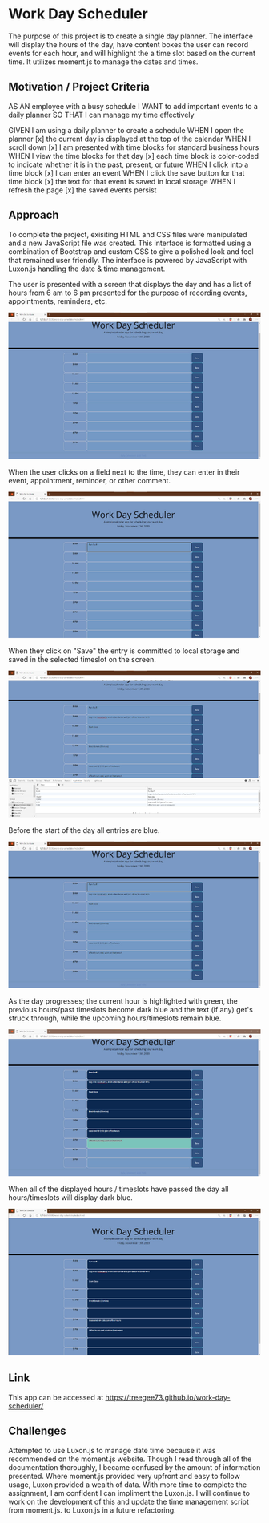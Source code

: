 # Work Day Scheduler

The purpose of this project is to create a single day planner. The interface will display the hours of the day, have content boxes the user can record events for each hour, and will highlight the a time slot based on the current time. It utilizes moment.js to manage the dates and times.

## Motivation / Project Criteria

AS AN employee with a busy schedule
I WANT to add important events to a daily planner
SO THAT I can manage my time effectively

GIVEN I am using a daily planner to create a schedule
WHEN I open the planner
[x] the current day is displayed at the top of the calendar
WHEN I scroll down
[x] I am presented with time blocks for standard business hours
WHEN I view the time blocks for that day
[x] each time block is color-coded to indicate whether it is in the past, present, or future
WHEN I click into a time block
[x] I can enter an event
WHEN I click the save button for that time block
[x] the text for that event is saved in local storage
WHEN I refresh the page
[x] the saved events persist

## Approach

To complete the project, exisiting HTML and CSS files were manipulated and a new JavaScript file was created. This interface is formatted using a combination of Bootstrap and custom CSS to give a polished look and feel that remained user friendly. The interface is powered by JavaScript with Luxon.js handling the date & time management.

The user is presented with a screen that displays the day and has a list of hours from 6 am to 6 pm presented for the purpose of recording events, appointments, reminders, etc.

<p><img src="assets/interface_at_open.jpg" alt="Blank Planner Screen" title="Blank Planner Screen"></p>

When the user clicks on a field next to the time, they can enter in their event, appointment, reminder, or other comment. 

<p><img src="assets/interface_entry.jpg" alt="User Entry" title="User Entry"></p>

When they click on "Save" the entry is committed to local storage and saved in the selected timeslot on the screen.

<p><img src="assets/local_storage.jpg" alt="Entry Committed to Local Storage" title="Entry Committed to Local Storage"></p>

Before the start of the day all entries are blue.

<p><img src="assets/on_screen.jpg" alt="Entry Saved on Screen" title="Entry Saved on Screen"></p>

As the day progresses; the current hour is highlighted with green, the previous hours/past timeslots become dark blue and the text (if any) get's struck through, while the upcoming hours/timeslots remain blue.

<p><img src="assets/highlighted_hour.jpg" alt="Day in Progress" title="Day in Progress"></p>

 When all of the displayed hours / timeslots have passed the day all hours/timeslots will display dark blue.

<p><img src="assets/day_complete.jpg" alt="After the Day Ends" title="After the Day Ends"></p>

## Link

This app can be accessed at https://treegee73.github.io/work-day-scheduler/

## Challenges
Attempted to use Luxon.js to manage date time because it was recommended on the moment.js website. Though I read through all of the documentation thoroughly, I became confused by the amount of information presented. Where moment.js provided very upfront and easy to follow usage, Luxon provided a wealth of data. With more time to complete the assignment, I am confident I can impliment the Luxon.js. I will continue to work on the development of this and update the time management script from moment.js. to Luxon.js in a future refactoring.